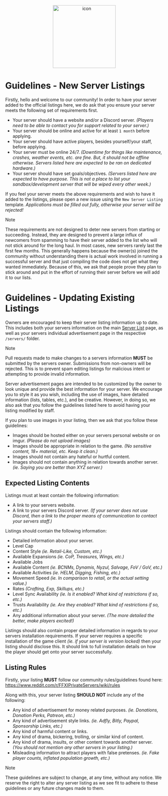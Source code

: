<div align="center">
    <img width="200" src="https://github.com/XiPrivateServers/Servers/raw/main/repo/icon.png" alt="icon">
    </br>
</div>

# Guidelines - New Server Listings

Firstly, hello and welcome to our community! In order to have your server added to the official listings here, we do ask that you ensure your server meets the following set of requirements first.

  - Your server should have a website and/or a Discord server. _(Players need to be able to contact you for support related to your server.)_
  - Your server should be online and active for at least `1 month` before applying.
  - Your server should have active players, besides yourself/your staff, before applying.
  - Your server must be online 24/7. _(Downtime for things like maintenance, crashes, weather events, etc. are fine. But, it should not be offline otherwise. Servers listed here are expected to be ran on dedicated hardware.)_
  - Your server should have set goals/objectives. _(Servers listed here are expected to have purpose. This is not a place to list your sandbox/development server that will be wiped every other week.)_

If you feel your server meets the above requirements and wish to have it added to the listings, please open a new issue using the `New Server Listing` template. _Applications must be filled out fully, otherwise your server will be rejected!_

> [!NOTE]
> These requirements are not designed to deter new servers from starting or succeeding. Instead, they are designed to prevent a large influx of newcomers from spamming to have their server added to the list who will not stick around for the long haul. In most cases, new servers rarely last the first few months. This generally happens because the owner(s) joined the community without understanding there is actual work involved in running a successful server and that just compiling the code does not get what they wanted immediately. Because of this, we ask that people prove they plan to stick around and put in the effort of running their server before we will add it to our lists.

# Guidelines - Updating Existing Listings

Owners are encouraged to keep their server listing information up to date. This includes both your servers information on the main [Server List](SERVERS.md) page, as well as your servers individual advertisement page in the respective `/servers/` folder.

> [!NOTE]
> Pull requests made to make changes to a servers information **MUST** be submitted by the servers owner. Submissions from non-owners will be rejected. This is to prevent spam editing listings for malicious intent or attempting to provide invalid information.

Server advertisement pages are intended to be customized by the owner to look unique and provide the best information for your server. We encourage you to style it as you wish, including the use of images, have detailed information (lists, tables, etc.), and be creative. However, in doing so, we also ask that you follow the guidelines listed here to avoid having your listing modified by staff.

If you plan to use images in your listing, then we ask that you follow these guidelines:

  - Images should be hosted either on your servers personal website or on imgur. _(Please do not upload images)_
  - Images should be appropriate in relation to the game. _(No sensitive content, 18+ material, etc. Keep it clean.)_
  - Images should not contain any hateful or hurtful content.
  - Images should not contain anything in relation towards another server. _(ie. Saying you are better than XYZ server.)_

## Expected Listing Contents

Listings must at least contain the following information:

  - A link to your servers website.
  - A link to your servers Discord server. _(If your server does not use Discord, then a link to the proper means of communication to contact your servers staff.)_

Listings should contain the following information:

  - Detailed information about your server.
  - Level Cap
  - Content Style _(ie. Retail-Like, Custom, etc.)_
  - Available Expansions _(ie. CoP, Treasures, Wings, etc.)_
  - Available Jobs
  - Available Content _(ie. BCNMs, Dynamis, Nyzul, Salvage, FoV / GoV, etc.)_
  - Available Activities _(ie. HELM, Digging, Fishing, etc.)_
  - Movement Speed _(ie. In comparison to retail, or the actual setting value.)_
  - Rates _(Crafting, Exp, Skillups, etc.)_
  - Level Sync Availability _(ie. Is it enabled? What kind of restrictions if so, etc.)_
  - Trusts Availability _(ie. Are they enabled? What kind of restrictions if so, etc.)_
  - Any additional information about your server. _(The more detailed the better, make players excited!)_

Listings should also contain proper detailed information in regards to your servers installation requirements. If your server requires a specific installation of the game client _(ie. if your server is version locked)_ then your listing should disclose this. It should link to full installation details on how the player should get onto your server successfully.

## Listing Rules

Firstly, your listing **MUST** follow our community rules/guidelines found here: https://www.reddit.com/r/FFXIPrivateServers/wiki/rules

Along with this, your server listing **SHOULD NOT** include any of the following:

  - Any kind of advertisement for money related purposes. _(ie. Donations, Donation Perks, Patreon, etc.)_
  - Any kind of advertisement style links. _(ie. Adfly, Bitly, Paypal, Sponsorship Links, etc.)_
  - Any kind of harmful content or links.
  - Any kind of drama, bickering, trolling, or similar kind of content.
  - Any kind of drama, insults, or other content towards another server. _(You should not mention any other servers in your listing.)_
  - Misleading information to attract players with false pretenses. _(ie. Fake player counts, inflated population growth, etc.)_

> [!NOTE]
> These guidelines are subject to change, at any time, without any notice. We reserve the right to alter any server listing as we see fit to adhere to these guidelines or any future changes made to them.
